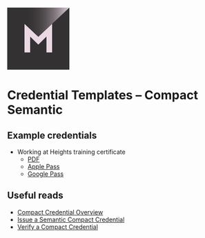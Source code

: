[![MATTR](/docs/assets/mattr-logo-square.svg)](https://github.com/mattrglobal)

# Credential Templates – Compact Semantic

## Example credentials

- Working at Heights training certificate 
    - [PDF](./pdf/WorkingAtHeightsCertVC/)
    - [Apple Pass](./apple-pass/WorkingAtHeightsCertVC/)
    - [Google Pass](./google-pass/WorkingAtHeightsCertVC/)

## Useful reads

- [Compact Credential Overview](https://learn.mattr.global/tutorials/compact-credentials/overview)
- [Issue a Semantic Compact Credential](https://learn.mattr.global/tutorials/compact-credentials/issue-semantic-compact)
- [Verify a Compact Credential](https://learn.mattr.global/tutorials/compact-credentials/verify)

